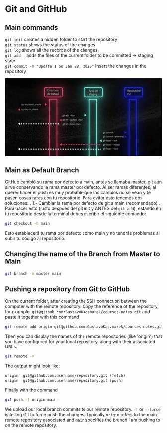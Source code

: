 # Git and GitHub

## Main commands
`git init` creates a hidden folder to start the repository <br>
`git status` shows the status of the changes <br>
`git log` shows all the records of the changes <br>
`git add .` adds the files of the current folder to be committed -> staging state <br>
`git commit -m "Update 1 on Jan 28, 2025"` Insert the changes in the repository <br> 


![Common commands in Git](./pics/gitcommands.png)


## Main as Default Branch

GitHub cambió su rama por defecto a main, antes se llamaba master, git aún sirve conservando la rama master por defecto. Al ser ramas diferentes, al querer hacer el push es muy probable que los cambios no se vean y te pasen cosas raras con tu repositorio. Para evitar esto tenemos dos soluciones: . 1.- Cambiar la rama por defecto de git a main (recomendado) . Para hacer esto (justo después del git init y ANTES del `git add`), estando en tu repositorio desde la terminal debes escribir el siguiente comando:

```bash
git checkout -b main
```
Esto establecerá tu rama por defecto como main y no tendrás problemas al subir tu código al repositorio. 


## Changing the name of the Branch from Master to Main

```bash
git branch -m master main
```

## Pushing a repository from Git to GitHub
On the current folder, after creating the SSH connection between the computer with the remote repository. Copy the reference of the repository, for example: `git@github.com:GustavoKaczmarek/courses-notes.git` and paste it together with this command
```bash
git remote add origin git@github.com:GustavoKaczmarek/courses-notes.git
```

Then you can display the names of the remote repositories (like 'origin') that you have configured for your local repository, along with their associated URLs.

```bash
git remote -v
```

The output might look like:
```plaintext
origin  git@github.com:username/repository.git (fetch)
origin  git@github.com:username/repository.git (push)
```

Finally with the command
```bash
git push -f origin main
```
We upload our local branch commits to our remote repository. `-f` or `--force` is telling Git to force push the changes. Typically `origin` refers to the main remote repository associated and `main` specifies the branch I am pushing to on the remote repository.

